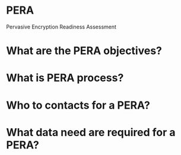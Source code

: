 # PERA
Pervasive Encryption Readiness Assessment

# What are the PERA objectives?

# What is PERA process?

# Who to contacts for a PERA?

# What data need are required for a PERA?

